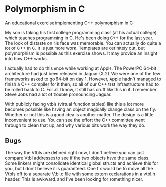 # Polymorphism in C
An educational exercise implementing C++ polymorphism in C

My son is taking his first college programming class (at his actual college) which teaches programming
in C. He's been doing C++ for the last year. The look of distaste on his face was memorable. 
You can actually do quite a lot of C++ in C. It is just more work. Templates are definitely
out, but polymorphism is possible as this exercise shows. It may provide an insight into 
how C++ works. 

I actually had to do this once while working at Apple.  The PowerPC 64-bit architecture had
just been released in Jaguar (X.2). We were one of the few frameworks asked to go 64-bit 
on day 1. However, Apple hadn't managed to finish a C++ compiler for it then, so all of 
our C++ test infrastructure had to be rolled back to C. For all I know, it still has 
cruft like this in it.  I remember Steve Jobs had a lot of trouble pronouncing Jaguar.

With publicly facing vtbls (virtual function tables) like this a lot more becomes possible
like having an object magically change class on the fly.  Whether or not this is a good 
idea is another matter. The design is a little inconvenient to use. You can see the effort the 
C++ committee went through to clean that up, and why various bits work the way they do.

## Bugs
The way the Vtbls are defined right now, I don't believe you can just compare Vtbl 
addresses to see if the two objects have the same class. Some linkers might consolidate 
identical global structs and achieve this for you, but I don't believe it is guaranteed. 
One fix would be to move all the Vtbls off to a separate Vtbl.c file with some extern
declarations in a vtbl.h header. This is awkward, and I've been looking for something
nicer.
